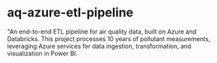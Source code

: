 # aq-azure-etl-pipeline
"An end-to-end ETL pipeline for air quality data, built on Azure and Databricks. This project processes 10 years of pollutant measurements, leveraging Azure services for data ingestion, transformation, and visualization in Power BI.

